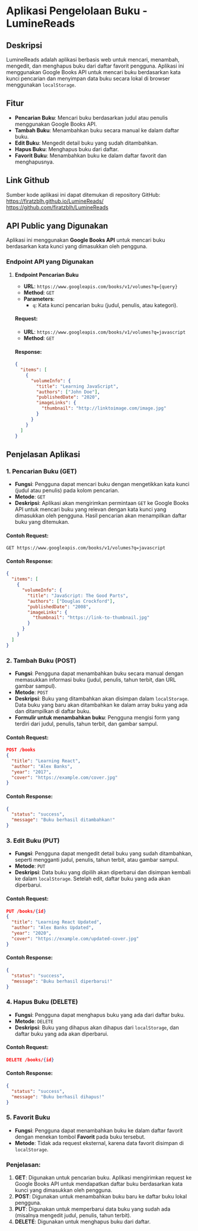 
# Aplikasi Pengelolaan Buku - LumineReads

## Deskripsi
LumineReads adalah aplikasi berbasis web untuk mencari, menambah, mengedit, dan menghapus buku dari daftar favorit pengguna. Aplikasi ini menggunakan Google Books API untuk mencari buku berdasarkan kata kunci pencarian dan menyimpan data buku secara lokal di browser menggunakan `localStorage`.

## Fitur
- **Pencarian Buku**: Mencari buku berdasarkan judul atau penulis menggunakan Google Books API.
- **Tambah Buku**: Menambahkan buku secara manual ke dalam daftar buku.
- **Edit Buku**: Mengedit detail buku yang sudah ditambahkan.
- **Hapus Buku**: Menghapus buku dari daftar.
- **Favorit Buku**: Menambahkan buku ke dalam daftar favorit dan menghapusnya.

## Link Github
Sumber kode aplikasi ini dapat ditemukan di repository GitHub:
https://firatzblh.github.io/LumineReads/
https://github.com/firatzblh/LumineReads

## API Public yang Digunakan

Aplikasi ini menggunakan **Google Books API** untuk mencari buku berdasarkan kata kunci yang dimasukkan oleh pengguna.

### Endpoint API yang Digunakan
1. **Endpoint Pencarian Buku**  
   - **URL**: `https://www.googleapis.com/books/v1/volumes?q={query}`
   - **Method**: `GET`
   - **Parameters**: 
     - `q`: Kata kunci pencarian buku (judul, penulis, atau kategori).
   
   #### Request:
   - **URL**: `https://www.googleapis.com/books/v1/volumes?q=javascript`
   - **Method**: `GET`
   
   #### Response:
   ```json
   {
     "items": [
       {
         "volumeInfo": {
           "title": "Learning JavaScript",
           "authors": ["John Doe"],
           "publishedDate": "2020",
           "imageLinks": {
             "thumbnail": "http://linktoimage.com/image.jpg"
           }
         }
       }
     ]
   }


## Penjelasan Aplikasi

### 1. **Pencarian Buku (GET)**
   - **Fungsi**: Pengguna dapat mencari buku dengan mengetikkan kata kunci (judul atau penulis) pada kolom pencarian.
   - **Metode**: `GET`
   - **Deskripsi**: Aplikasi akan mengirimkan permintaan `GET` ke Google Books API untuk mencari buku yang relevan dengan kata kunci yang dimasukkan oleh pengguna. Hasil pencarian akan menampilkan daftar buku yang ditemukan.
   
   #### Contoh Request:
   ```http
   GET https://www.googleapis.com/books/v1/volumes?q=javascript
   ```
   #### Contoh Response:
   ```json
   {
     "items": [
       {
         "volumeInfo": {
           "title": "JavaScript: The Good Parts",
           "authors": ["Douglas Crockford"],
           "publishedDate": "2008",
           "imageLinks": {
             "thumbnail": "https://link-to-thumbnail.jpg"
           }
         }
       }
     ]
   }
   ```

### 2. **Tambah Buku (POST)**
   - **Fungsi**: Pengguna dapat menambahkan buku secara manual dengan memasukkan informasi buku (judul, penulis, tahun terbit, dan URL gambar sampul).
   - **Metode**: `POST`
   - **Deskripsi**: Buku yang ditambahkan akan disimpan dalam `localStorage`. Data buku yang baru akan ditambahkan ke dalam array buku yang ada dan ditampilkan di daftar buku.
   - **Formulir untuk menambahkan buku**: Pengguna mengisi form yang terdiri dari judul, penulis, tahun terbit, dan gambar sampul.

   #### Contoh Request:
   ```json
   POST /books
   {
     "title": "Learning React",
     "author": "Alex Banks",
     "year": "2017",
     "cover": "https://example.com/cover.jpg"
   }
   ```

   #### Contoh Response:
   ```json
   {
     "status": "success",
     "message": "Buku berhasil ditambahkan!"
   }
   ```

### 3. **Edit Buku (PUT)**
   - **Fungsi**: Pengguna dapat mengedit detail buku yang sudah ditambahkan, seperti mengganti judul, penulis, tahun terbit, atau gambar sampul.
   - **Metode**: `PUT`
   - **Deskripsi**: Data buku yang dipilih akan diperbarui dan disimpan kembali ke dalam `localStorage`. Setelah edit, daftar buku yang ada akan diperbarui.

   #### Contoh Request:
   ```json
   PUT /books/{id}
   {
     "title": "Learning React Updated",
     "author": "Alex Banks Updated",
     "year": "2020",
     "cover": "https://example.com/updated-cover.jpg"
   }
   ```

   #### Contoh Response:
   ```json
   {
     "status": "success",
     "message": "Buku berhasil diperbarui!"
   }
   ```

### 4. **Hapus Buku (DELETE)**
   - **Fungsi**: Pengguna dapat menghapus buku yang ada dari daftar buku.
   - **Metode**: `DELETE`
   - **Deskripsi**: Buku yang dihapus akan dihapus dari `localStorage`, dan daftar buku yang ada akan diperbarui.

   #### Contoh Request:
   ```json
   DELETE /books/{id}
   ```

   #### Contoh Response:
   ```json
   {
     "status": "success",
     "message": "Buku berhasil dihapus!"
   }
   ```

### 5. **Favorit Buku**
   - **Fungsi**: Pengguna dapat menambahkan buku ke dalam daftar favorit dengan menekan tombol **Favorit** pada buku tersebut.
   - **Metode**: Tidak ada request eksternal, karena data favorit disimpan di `localStorage`.



### Penjelasan:
1. **GET**: Digunakan untuk pencarian buku. Aplikasi mengirimkan request ke Google Books API untuk mendapatkan daftar buku berdasarkan kata kunci yang dimasukkan oleh pengguna.
2. **POST**: Digunakan untuk menambahkan buku baru ke daftar buku lokal pengguna.
3. **PUT**: Digunakan untuk memperbarui data buku yang sudah ada (misalnya mengedit judul, penulis, tahun terbit).
4. **DELETE**: Digunakan untuk menghapus buku dari daftar.

